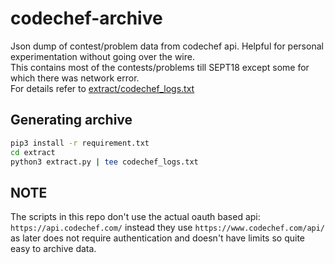 # codechef-archive
Json dump of contest/problem data from codechef api.
Helpful for personal experimentation without going over the wire.  
This contains most of the contests/problems till SEPT18 except some for which there was network error.  
For details refer to [extract/codechef_logs.txt](./extract/codechef_logs.txt)

## Generating archive
```bash
pip3 install -r requirement.txt
cd extract
python3 extract.py | tee codechef_logs.txt
```

## NOTE
The scripts in this repo don't use the actual oauth based api: `https://api.codechef.com/`
instead they use `https://www.codechef.com/api/` as later does not
require authentication and doesn't have limits so quite easy to archive data.
